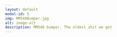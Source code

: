 ```yaml
---
layout: default
modal-id: 5
img: MM540Bumper.jpg
alt: image-alt
description: MM540 bumper. The oldest shit we got
---
```

